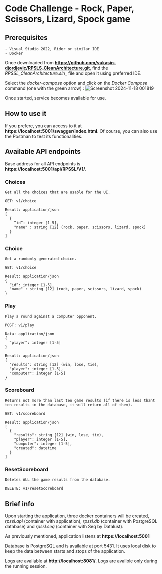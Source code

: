 # Code Challenge - Rock, Paper, Scissors, Lizard, Spock game

## Prerequisites 
	- Visual Studio 2022, Rider or similar IDE
	- Docker

Once downloaded from **https://github.com/vukasin-djordjevic/RPSLS_CleanArchitecture.git**, find the _RPSSL_CleanArchitecture.sln__ file and open it using preferred IDE.

Select the _docker-compose_ option and click on the _Docker Compose_ command (one with the green arrow) : ![Screenshot 2024-11-18 001819](https://github.com/user-attachments/assets/0892d068-0b52-4df7-bcea-88150054ef16)

Once started, service becomes available for use.

## How to use it
If you prefere, you can access to it at **https://localhost:5001/swagger/index.html**. Of course, you can also use the Postman to test its functionalities.

## Available API endpoints
Base address for all API endpoints is **https://localhost:5001/api/RPSSL/V1/**.

### Choices
	Get all the choices that are usable for the UI.

  	GET: v1/choice
  	
   	Result: application/json
	[
	  {
	    “id”: integer [1-5],
	    "name" : string [12] (rock, paper, scissors, lizard, spock)
	  }
 	]

### Choice
	Get a randomly generated choice.

  	GET: v1/choice
  	
   	Result: application/json
	{
	  “id”: integer [1-5],
   	  "name" : string [12] (rock, paper, scissors, lizard, spock)
	}

### Play
	Play a round against a computer opponent.

  	POST: v1/play
  	
   	Data: application/json
	{
	  “player”: integer [1-5]
	}
 	
  	Result: application/json
	{
	  "results": string [12] (win, lose, tie),
	  "player": integer [1-5],
	  "computer": integer [1-5]
	} 
  
  ### Scoreboard
	Returns not more than last ten game results (if there is less thant ten results in the database, it will return all of them).

  	GET: v1/scoreboard
  	
   	Result: application/json
	[
	  {
	    "results": string [12] (win, lose, tie),
	    "player": integer [1-5],
	    "computer": integer [1-5],
	    "created": datetime
	  }
	]
 
  ### ResetScoreboard
	Deletes ALL the game results from the database.

  	DELETE: v1/resetScoreboard
  

## Brief info

Upon starting the application, three docker containers will be created, _rpssl.api_ (container with application), _rpssl.db_ (container with PostgreSQL database) and  _rpssl.seq_ (container with Seq by Datalust).

As previously mentioned, application listens at **https://localhost:5001**

Database is PostgreSQL and is available at port 5431. It uses local disk to keep the data between starts and stops of the application.

Logs are available at **http://localhost:8081/**. Logs are availble only during the running session.
